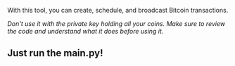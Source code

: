 With this tool, you can create, schedule, and broadcast Bitcoin transactions.

*Don't use it with the private key holding all your coins. Make sure to review the code and understand what it does before using it.*

## Just run the main.py!
